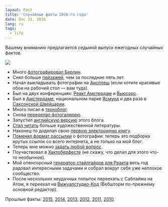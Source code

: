 ```yaml
---
layout: Post
title: 'Случайные факты 2016-го года'
date: Dec 31, 2016
lang: ru
tags:
  - life
---
```


Вашему вниманию предлагается седьмой выпуск ежегодных случайных фактов.

![](/images/blog/2016.jpg)

- Много [фотографировал Берлин](http://birdwatcher.ru/blog/5770).
- Снял больше [пейзажей](http://morning.photos/albums/landscapes), чем за последние пять лет.
- Начал выкладывать фотографии на [Ансплеш](https://unsplash.com/@sapegin) (если хотите красивые обои на рабочий стол — вам туда).
- Был на двух конференциях: [Реакт Амстердам](http://blog.sapegin.me/all/react-amsterdam-2016) и [Вьюсорс](http://blog.sapegin.me/all/view-source-2016).
- Был в [Амстердаме](http://birdwatcher.ru/photos/medium/2016-04-17-6646-medium.jpg), национальном парке [Ясмунд](http://morning.photos/albums/landscapes/2016-10-14-9561) и два раза в [Саксонской Швейцарии](http://birdwatcher.ru/blog/5772).
- Много писал в [техноблог](http://blog.sapegin.me/all).
- Снова [переделал фотогалерею](http://birdwatcher.ru/blog/5763).
- Запустил [английскую версию](http://morning.photos/blog/1) этого блога.
- [Стал читать](http://bibla.ru/sapegin/read/) больше художественной литературы.
- Наконец-то доделал свою [первую электронную книгу](http://birdwatcher.ru/blog/5766).
- [Поменял формат рассылки](http://birdwatcher.ru/blog/5765) о фотографии: теперь это подборка крутых ссылок со всего интернета, а не только на мой блог.
- Теперь мне можно [задать любой вопрос](https://github.com/sapegin/ama).
- Поучаствовал в [Хактоберфесте](https://www.instagram.com/p/BOKYmAbFTAU/) (не скажу, что делал для этого что-то необычное).
- Мой опенсорсный [генератор стайлгайдов для Реакта](https://github.com/styleguidist/react-styleguidist) весь год радовал интересными задачами и собрал вокруг себя уже неплохое сообщество.
- После нескольких неудачных попыток переехать с Саблайма на Атом, я переехал на [Вижуалстудио-Код](https://github.com/sapegin/dotfiles/tree/master/vscode) (Вебшторм по-прежнему основной редактор).

Прошлые факты: [2015](http://birdwatcher.ru/blog/5760), [2014](http://birdwatcher.ru/blog/5756), [2013](http://birdwatcher.ru/blog/5719), [2012](http://birdwatcher.ru/blog/5547), [2011](http://birdwatcher.ru/blog/5292), [2010](http://birdwatcher.ru/blog/4922).
